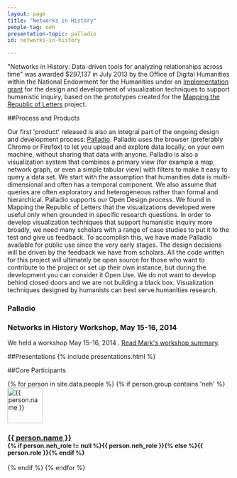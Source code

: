 ```yaml
---
layout: page
title: "Networks in History"
people-tag: neh
presentation-topic: palladio
id: networks-in-history

---
```



"Networks in History: Data-driven tools for analyzing relationships across time" was awarded $297,137 in July 2013 by the Office of Digital Humanities within the National Endowment for the Humanities under an [Implementation grant](http://www.neh.gov/divisions/odh/grant-news/announcing-6-digital-humanities-implementation-grant-awards-july-2013) for the design and development of visualization techniques to support humanistic inquiry, based on the prototypes created for the <a href="http://republicofletters.stanford.edu">Mapping the Republic of Letters</a> project.


##Process and Products

Our first 'product' released is also an integral part of the ongoing design and development process: [Palladio](/projects/palladio/). Palladio uses the browser (preferably Chrome or Firefox) to let you upload and explore data locally, on your own machine, without sharing that data with anyone. Palladio is also a visualization system that combines a primary view (for example a map, network graph, or even a simple tabular view) with filters to make it easy to query a data set. We start with the assumption that humanities data is multi-dimensional and often has a temporal component. We also assume that queries are often exploratory and heterogeneous rather than formal and hierarchical. Palladio supports our Open Design process. We found in Mapping the Republic of Letters that the visualizations developed were useful only when grounded in specific research questions. In order to develop visualization techniques that support humanistic inquiry more broadly, we need many scholars with a range of case studies to put it to the test and give us feedback. To accomplish this, we have made Palladio available for public use since the very early stages. The design decisions will be driven by the feedback we have from scholars. All the code written for this project will ultimately be open source for those who want to contribute to the project or set up their own instance, but during the development you can consider it Open Use. We do not want to develop behind closed doors and we are not building a black box. Visualization techniques designed by humanists can best serve humanities research. 

### Palladio
### Networks in History Workshop, May 15-16, 2014
We held a workshop May 15-16, 2014 . [Read Mark's workshop summary](http://hdlab.stanford.edu/lab-notebook/palladio/2014/06/23/workshop-summary/).

##Presentations
{% include presentations.html %}

##Core Participants  
<div id="masonry" class="row">
{% for person in site.data.people %}
 {% if person.group contains 'neh' %}
 <div class="col-md-6">
   <div class="well">
    <div class="col-md-3">
<img src="{{ person.image }}" alt="{{ person.name }}" width="80" class="img-rounded">
    </div>
    <div class="col-md-9">
		<h3><a href="mailto:{{ person.email }}">{{ person.name }}</a>
			<br><small>{% if person.neh_role != null %}{{ person.neh_role }}{% else %}{{ person.role }}{% endif %}</small>
		</h3>
    </div>
   </div>
 </div>
{% endif %}
{% endfor %}
</div>







